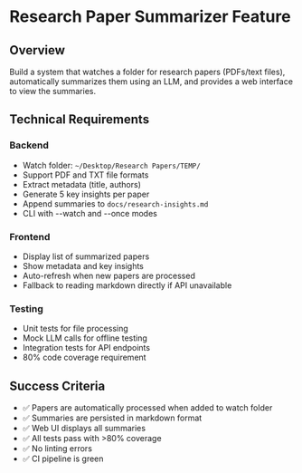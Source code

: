 # Research Paper Summarizer Feature

## Overview

Build a system that watches a folder for research papers (PDFs/text files), automatically summarizes them using an LLM, and provides a web interface to view the summaries.

## Technical Requirements

### Backend

- Watch folder: `~/Desktop/Research Papers/TEMP/`
- Support PDF and TXT file formats
- Extract metadata (title, authors)
- Generate 5 key insights per paper
- Append summaries to `docs/research-insights.md`
- CLI with --watch and --once modes

### Frontend

- Display list of summarized papers
- Show metadata and key insights
- Auto-refresh when new papers are processed
- Fallback to reading markdown directly if API unavailable

### Testing

- Unit tests for file processing
- Mock LLM calls for offline testing
- Integration tests for API endpoints
- 80% code coverage requirement

## Success Criteria

- ✅ Papers are automatically processed when added to watch folder
- ✅ Summaries are persisted in markdown format
- ✅ Web UI displays all summaries
- ✅ All tests pass with >80% coverage
- ✅ No linting errors
- ✅ CI pipeline is green
